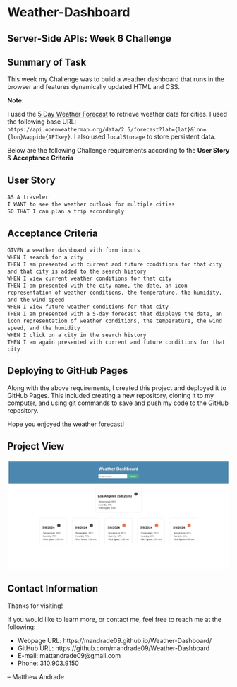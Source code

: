 # Weather-Dashboard


## Server-Side APIs: Week 6 Challenge

## Summary of Task
This week my Challenge was to build a weather dashboard that runs in the browser and features dynamically updated HTML and CSS.

**Note:** 

I used the [5 Day Weather Forecast](https://openweathermap.org/forecast5) to retrieve weather data for cities.  I used the following base URL: `https://api.openweathermap.org/data/2.5/forecast?lat={lat}&lon={lon}&appid={APIkey}`. I also used `localStorage` to store persistent data. 

Below are the following Challenge requirements according to the 
**User Story** & **Acceptance Criteria**

## User Story

```
AS A traveler
I WANT to see the weather outlook for multiple cities
SO THAT I can plan a trip accordingly
```

## Acceptance Criteria

```
GIVEN a weather dashboard with form inputs
WHEN I search for a city
THEN I am presented with current and future conditions for that city and that city is added to the search history
WHEN I view current weather conditions for that city
THEN I am presented with the city name, the date, an icon representation of weather conditions, the temperature, the humidity, and the wind speed
WHEN I view future weather conditions for that city
THEN I am presented with a 5-day forecast that displays the date, an icon representation of weather conditions, the temperature, the wind speed, and the humidity
WHEN I click on a city in the search history
THEN I am again presented with current and future conditions for that city
```


## Deploying to GitHub Pages
Along with the above requirements, I created this project and deployed it to GitHub Pages. This included creating a new repository, cloning it to my computer, and using git commands to save and push my code to the GitHub repository. 

Hope you enjoyed the weather forecast!


## Project View

![Weather Dashboard](<./assets/images/Weather-Dashboard-Screenshot.jpeg>)


## Contact Information
Thanks for visiting!

If you would like to learn more, or contact me, feel free to reach me at the following:

<ul>
    <li>Webpage URL: https://mandrade09.github.io/Weather-Dashboard/ </li>
    <li>GitHub URL: https://github.com/mandrade09/Weather-Dashboard </li>
    <li>E-mail: mattandrade09@gmail.com </li>
    <li>Phone: 310.903.9150</li>
</ul>

<p>
<footer> &ndash; Matthew Andrade</footer>
</p>